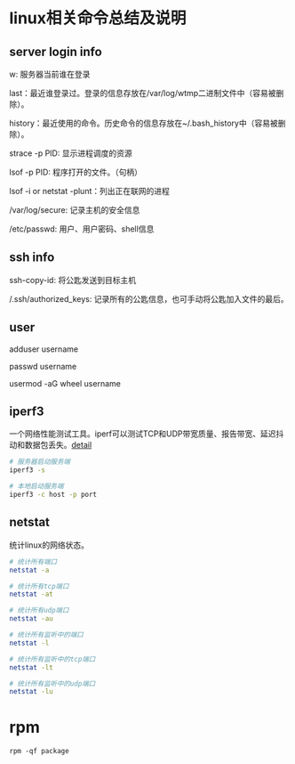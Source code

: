 # linux相关命令总结及说明

## server login info

w: 服务器当前谁在登录

last：最近谁登录过。登录的信息存放在/var/log/wtmp二进制文件中（容易被删除）。

history：最近使用的命令。历史命令的信息存放在~/.bash_history中（容易被删除）。

strace -p PID: 显示进程调度的资源

lsof -p PID: 程序打开的文件。（句柄）

lsof -i or netstat -plunt：列出正在联网的进程

/var/log/secure: 记录主机的安全信息

/etc/passwd: 用户、用户密码、shell信息

## ssh info

ssh-copy-id: 将公匙发送到目标主机

/.ssh/authorized_keys: 记录所有的公匙信息，也可手动将公匙加入文件的最后。

## user

adduser username

passwd username

usermod -aG wheel username

## iperf3

一个网络性能测试工具。iperf可以测试TCP和UDP带宽质量、报告带宽、延迟抖动和数据包丢失。[detail](https://man.linuxde.net/iperf)

```sh
# 服务器启动服务端
iperf3 -s

# 本地启动服务端
iperf3 -c host -p port
```

## netstat

统计linux的网络状态。

```sh
# 统计所有端口
netstat -a

# 统计所有tcp端口
netstat -at

# 统计所有udp端口
netstat -au

# 统计所有监听中的端口
netstat -l

# 统计所有监听中的tcp端口
netstat -lt

# 统计所有监听中的udp端口
netstat -lu
```

# rpm

`rpm -qf package`
